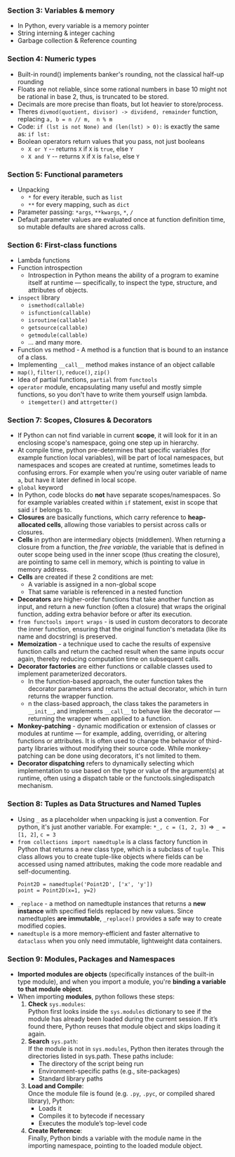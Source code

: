 ### Section 3: Variables & memory
* In Python, every variable is a memory pointer
* String interning & integer caching
* Garbage collection & Reference counting


### Section 4: Numeric types  
* Built-in round() implements banker's rounding, not the classical half-up rounding
* Floats are not reliable, since some rational numbers in base 10 might not be rational in base 2, thus, is truncated to be stored.
* Decimals are more precise than floats, but lot heavier to store/process.
* Theres `divmod(quotient, divisor) -> dividend, remainder` function, replacing `a, b = n // m,  n % m`
* Code: `if (lst is not None) and (len(lst) > 0):` is exactly the same as: `if lst:` 
* Boolean operators return values that you pass, not just booleans
  * `X or Y`   --  returns `X` if `X` is `true`, else `Y`
  * `X and Y`  --  returns `X` if `X` is `false`, else `Y`


### Section 5: Functional parameters
* Unpacking
    * `*` for every iterable, such as `list`
    * `**` for every mapping, such as `dict`
* Parameter passing: `*args`, `**kwargs`, `*`, `/`
* Default parameter values are evaluated once at function definition time, so mutable defaults are shared across calls. 


### Section 6: First-class functions
* Lambda functions
* Function introspection
  * Introspection in Python means the ability of a program to examine itself at runtime — specifically, to inspect the type, structure, and attributes of objects.
* `inspect` library
  * `ismethod(callable)`
  * `isfunction(callable)`
  * `isroutine(callable)`
  * `getsource(callable)`
  * `getmodule(callable)`
  * ... and many more.
* Function vs method - A method is a function that is bound to an instance of a class.
* Implementing `__call__` method makes instance of an object callable
* `map()`, `filter()`, `reduce()`, `zip()`
* Idea of partial functions, `partial` from `functools`
* `operator` module, encapsulating many useful and mostly simple functions, so you don't have to write them yourself usign lambda.
  * `itemgetter()` and `attrgetter()` 


### Section 7: Scopes, Closures & Decorators
* If Python can not find variable in current **scope**, it will look for it in an enclosing scope's namespace, going one step up in hierarchy.
* At compile time, python pre-determines that specific variables (for example function local variables), will be part of local namespaces, but namespaces and scopes are created at runtime, sometimes leads to confusing errors. For example when you're using outer variable of name `a`, but have it later defined in local scope.
* `global` keyword  
* In Python, code blocks do **not** have separate scopes/namespaces. So for example variables created within `if` statement, exist in scope that said `if` belongs to.
* **Closures** are basically functions, which carry reference to **heap-allocated cells**, allowing those variables to persist across calls or closures.
* **Cells** in python are intermediary objects (middlemen). When returning a closure from a function, the *free variable*, the variable that is defined in outer scope being used in the inner scope (thus creating the closure), are pointing to same cell in memory, which is pointing to value in memory address.
* **Cells** are created if these 2 conditions are met:
  * A variable is assigned in a non-global scope
  * That same variable is referenced in a nested function
* **Decorators** are higher-order functions that take another function as input, and return a new function (often a closure) that wraps the original function, adding extra behavior before or after its execution.
* `from functools import wraps` - is used in custom decorators to decorate the inner function, ensuring that the original function's metadata (like its name and docstring) is preserved.
* **Memoization** - a technique used to cache the results of expensive function calls and return the cached result when the same inputs occur again, thereby reducing computation time on subsequent calls.  
* **Decorator factories** are either functions or callable classes used to implement parameterized decorators.
  * In the function-based approach, the outer function takes the decorator parameters and returns the actual decorator, which in turn returns the wrapper function.
  * n the class-based approach, the class takes the parameters in `__init__`, and implements `__call__` to behave like the decorator — returning the wrapper when applied to a function.
* **Monkey-patching** - dynamic modification or extension of classes or modules at runtime — for example, adding, overriding, or altering functions or attributes. It is often used to change the behavior of third-party libraries without modifying their source code. While monkey-patching can be done using decorators, it's not limited to them.
* **Decorator dispatching** refers to dynamically selecting which implementation to use based on the type or value of the argument(s) at runtime, often using a dispatch table or the functools.singledispatch mechanism.


### Section 8: Tuples as Data Structures and Named Tuples
* Using `_` as a placeholder when unpacking is just a convention. For python, it's just another variable. For example: `*_, c = (1, 2, 3)` => `_ = [1, 2]`, `c = 3`
* `from collections import namedtuple` is a class factory function in Python that returns a new class type, which is a subclass of `tuple`. This class allows you to create tuple-like objects where fields can be accessed using named attributes, making the code more readable and self-documenting.
    ```
    Point2D = namedtuple('Point2D', ['x', 'y'])
    point = Point2D(x=1, y=2)
    ```
* `_replace` - a method on namedtuple instances that returns a **new instance** with specified fields replaced by new values. Since namedtuples **are immutable**, `_replace()` provides a safe way to create modified copies.
* `namedtuple` is a more memory-efficient and faster alternative to `dataclass` when you only need immutable, lightweight data containers.


### Section 9: Modules, Packages and Namespaces
* **Imported modules are objects** (specifically instances of the built-in type module), and when you import a module, you're **binding a variable to that module object**.
* When importing **modules**, python follows these steps:
  1. **Check** `sys.modules`:  
Python first looks inside the `sys.modules` dictionary to see if the module has already been loaded during the current session. If it’s found there, Python reuses that module object and skips loading it again.
  2. **Search** `sys.path`:  
If the module is not in `sys.modules`, Python then iterates through the directories listed in sys.path. These paths include:
      * The directory of the script being run
      * Environment-specific paths (e.g., site-packages)
      * Standard library paths
  3. **Load and Compile**:  
Once the module file is found (e.g. `.py`, `.pyc`, or compiled shared library), Python:
      * Loads it
      * Compiles it to bytecode if necessary
      * Executes the module’s top-level code
  4. **Create Reference**:  
Finally, Python binds a variable with the module name in the importing namespace, pointing to the loaded module object.